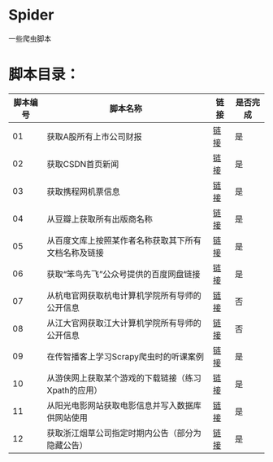 # Spider

一些爬虫脚本

# 脚本目录：
<!-- * [01 获取A股所有上市公司财报](#1)
* 02 获取CSDN首页新闻
* 03 获取携程网机票信息
* 04 从豆瓣上获取所有出版商名称
* 05 从百度文库上按照某作者名称获取其下所有文档名称及链接
* 06 获取“笨鸟先飞”公众号提供的百度网盘链接
* 07 从杭电官网获取杭电计算机学院所有导师的公开信息
* 08 从江大官网获取江大计算机学院所有导师的公开信息
* 09 在传智播客上学习Scrapy爬虫时的听课案例
* 10 从游侠网上获取某个游戏的下载链接（练习Xpath的应用）
* 11 从阳光电影网站获取电影信息并写入数据库供网站使用 -->
  
| 脚本编号 | 脚本名称                                             | 链接       | 是否完成 |
| -------- | ---------------------------------------------------- | ---------- | -------- |
| 01       | 获取A股所有上市公司财报                              | [链接][1]  | 是       |
| 02       | 获取CSDN首页新闻                                     | [链接][2]  | 是       |
| 03       | 获取携程网机票信息                                   | [链接][3]  | 是       |
| 04       | 从豆瓣上获取所有出版商名称                           | [链接][4]  | 是       |
| 05       | 从百度文库上按照某作者名称获取其下所有文档名称及链接 | [链接][5]  | 是       |
| 06       | 获取“笨鸟先飞”公众号提供的百度网盘链接               | [链接][6]  | 是       |
| 07       | 从杭电官网获取杭电计算机学院所有导师的公开信息       | [链接][7]  | 否       |
| 08       | 从江大官网获取江大计算机学院所有导师的公开信息       | [链接][8]  | 否       |
| 09       | 在传智播客上学习Scrapy爬虫时的听课案例               | [链接][9]  | 是       |
| 10       | 从游侠网上获取某个游戏的下载链接（练习Xpath的应用）  | [链接][10] | 是       |
| 11       | 从阳光电影网站获取电影信息并写入数据库供网站使用     | [链接][11] | 是       |
| 12       | 获取浙江烟草公司指定时期内公告（部分为隐藏公告）     | [链接][12] | 是       |

[1]:https://github.com/jklf5/Spider/tree/master/Corporate_Financial_Reporting_for_Shanghai_and_Shenzhen_A_Shares "获取A股所有上市公司财报"
[2]:https://github.com/jklf5/Spider/tree/master/csdnSpider_Normal "获取CSDN首页新闻"
[3]:https://github.com/jklf5/Spider/tree/master/ctripSpider_Normal "获取携程网机票信息"
[4]:https://github.com/jklf5/Spider/tree/master/doubanProducerSpider_Normal "从豆瓣上获取所有出版商名称"
[5]:https://github.com/jklf5/Spider/tree/master/getBaiduwenku "从百度文库上按照某作者名称获取其下所有文档名称及链接"
[6]:https://github.com/jklf5/Spider/tree/master/getCainiaoBaidudiskSource_Normal "获取“笨鸟先飞”公众号提供的百度网盘链接"
[7]:https://github.com/jklf5/Spider/tree/master/getMasterTutorOfHDU "从杭电官网获取杭电计算机学院所有导师的公开信息"
[8]:https://github.com/jklf5/Spider/tree/master/getTutorInfoOf_JSU "从江大官网获取江大计算机学院所有导师的公开信息"
[9]:https://github.com/jklf5/Spider/tree/master/itcastSpider_Scrapy "在传智播客上学习Scrapy爬虫时的听课案例"
[10]:https://github.com/jklf5/Spider/tree/master/xpathForNormal "从游侠网上获取某个游戏的下载链接（练习Xpath的应用）"
[11]:https://github.com/jklf5/Spider/tree/master/ygdy8Spider_Normal "从阳光电影网站获取电影信息并写入数据库供网站使用"
[12]:https://github.com/jklf5/Spider/tree/master/getzjtobaccoSpecifiedNews "获取浙江烟草公司指定时期内公告（部分为隐藏公告）"